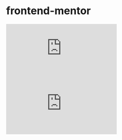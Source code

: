 # frontend-mentor

![Recipe Page](https://vitorhfcorrea.github.io/frontend-mentor/Challenges/Newbie/recipe-page/index.html)
![Social Links](https://vitorhfcorrea.github.io/frontend-mentor/Challenges/Newbie/social-links-profile/src/index.html)
